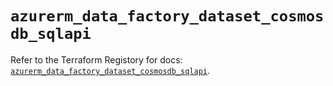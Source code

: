 # `azurerm_data_factory_dataset_cosmosdb_sqlapi`

Refer to the Terraform Registory for docs: [`azurerm_data_factory_dataset_cosmosdb_sqlapi`](https://registry.terraform.io/providers/hashicorp/azurerm/3.72.0/docs/resources/data_factory_dataset_cosmosdb_sqlapi).

